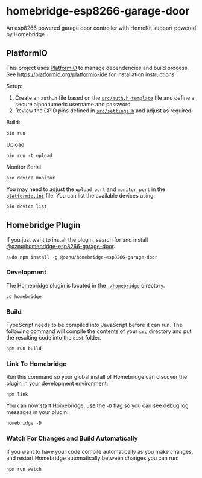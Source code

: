 # homebridge-esp8266-garage-door

An esp8266 powered garage door controller with HomeKit support powered by Homebridge.

## PlatformIO

This project uses [PlatformIO](https://platformio.org/) to manage dependencies and build process. See https://platformio.org/platformio-ide for installation instructions.

Setup:

1. Create an `auth.h` file based on the [`src/auth.h-template`](./src/auth.h-template) file and define a secure alphanumeric username and password.
2. Review the GPIO pins defined in [`src/settings.h`](./src/settings.h) and adjust as required.

Build:

```
pio run
```

Upload

```
pio run -t upload
```

Monitor Serial

```
pio device monitor
```

You may need to adjust the `upload_port` and `monitor_port` in the [`platformio.ini`](./platformio.ini) file. You can list the available devices using:

```
pio device list
```

## Homebridge Plugin

If you just want to install the plugin, search for and install [@oznu/homebridge-esp8266-garage-door](https://www.npmjs.com/package/@oznu/homebridge-esp8266-garage-door).


```
sudo npm install -g @oznu/homebridge-esp8266-garage-door
```

### Development

The Homebridge plugin is located in the [`./homebridge`](./homebridge) directory.

```
cd homebridge
```

### Build

TypeScript needs to be compiled into JavaScript before it can run. The following command will compile the contents of your [`src`](./src) directory and put the resulting code into the `dist` folder.

```
npm run build
```


### Link To Homebridge

Run this command so your global install of Homebridge can discover the plugin in your development environment:

```
npm link
```

You can now start Homebridge, use the `-D` flag so you can see debug log messages in your plugin:

```
homebridge -D
```

### Watch For Changes and Build Automatically

If you want to have your code compile automatically as you make changes, and restart Homebridge automatically between changes you can run:

```
npm run watch
```